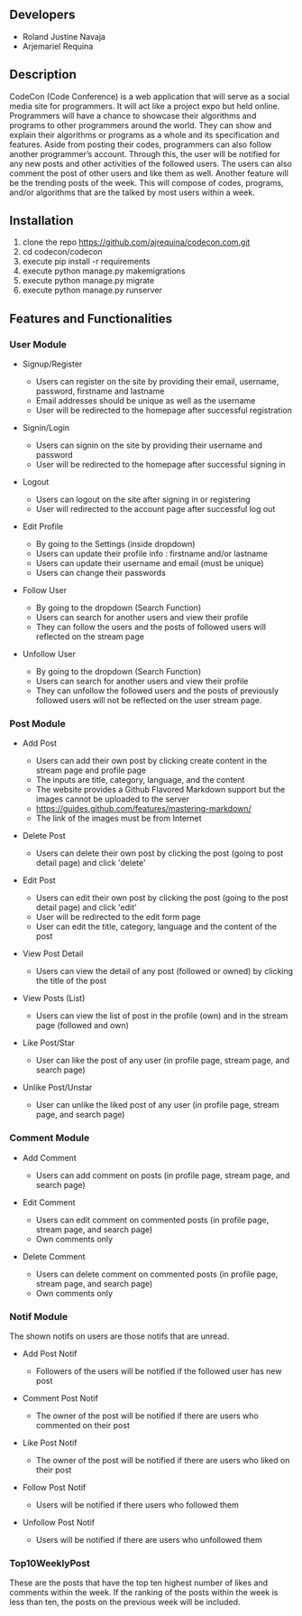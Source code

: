 ## Developers
- Roland Justine Navaja <br>
- Arjemariel Requina

## Description
CodeCon (Code Conference) is a web application that will serve as a social media
site for programmers. It will act like a project expo but held online. Programmers will have a
chance to showcase their algorithms and programs to other programmers around the world.
They can show and explain their algorithms or programs as a whole and its specification and
features. Aside from posting their codes, programmers can also follow another programmer’s
account. Through this, the user will be notified for any new posts and other activities of the
followed users. The users can also comment the post of other users and like them as well.
Another feature will be the trending posts of the week. This will compose of codes, programs,
and/or algorithms that are the talked by most users within a week.

## Installation
1. clone the repo https://github.com/ajrequina/codecon.com.git
2. cd codecon/codecon
3. execute pip install -r requirements
4. execute python manage.py makemigrations
5. execute python manage.py migrate
6. execute python manage.py runserver

## Features and Functionalities

### User Module

* Signup/Register
   - Users can register on the site by providing their email, username, password, firstname and lastname
   - Email addresses should be unique as well as the username
   - User will be redirected to the homepage after successful registration

* Signin/Login
   - Users can signin on the site by providing their username and password
   - User will be redirected to the homepage after successful signing in

* Logout
   - Users can logout on the site after signing in or registering 
   - User will redirected to the account page after successful log out

* Edit Profile
   - By going to the Settings (inside dropdown)
   - Users can update their profile info : firstname and/or lastname
   - Users can update their username and email (must be unique)
   - Users can change their passwords

* Follow User
   - By going to the dropdown (Search Function)
   - Users can search for another users and view their profile
   - They can follow the users and the posts of followed users will reflected on the stream page

* Unfollow User
   - By going to the dropdown (Search Function)
   - Users can search for another users and view their profile
   - They can unfollow the followed users and the posts of previously followed users will not be reflected on the user stream      page.
 
 
 ### Post Module
 
 * Add Post
    - Users can add their own post by clicking create content in the stream page and profile page
    - The inputs are title, category, language, and the content
    - The website provides a Github Flavored Markdown support but the images cannot be uploaded to the server
    - https://guides.github.com/features/mastering-markdown/
    - The link of the images must be from Internet
 
 * Delete Post
    - Users can delete their own post by clicking the post (going to post detail page) and click 'delete'
 
 * Edit Post
    - Users can edit their own post by clicking the post (going to the post detail page) and click 'edit'
    - User will be redirected to the edit form page
    - User can edit the title, category, language and the content of the post
 
 * View Post Detail
    - Users can view the detail of any post (followed or owned) by clicking the title of the post
  
 * View Posts (List)
    - Users can view the list of post in the profile (own) and in the stream page (followed and own)
  
 * Like Post/Star
    - User can like the post of any user (in profile page, stream page, and search page)
 
 * Unlike Post/Unstar
    - User can unlike the liked post of any user (in profile page, stream page, and search page)
 
 ### Comment Module
 
 * Add Comment
    - Users can add comment on posts (in profile page, stream page, and search page)
 
 * Edit Comment
    - Users can edit comment on commented posts (in profile page, stream page, and search page)
    - Own comments only
 
 * Delete Comment
    - Users can delete comment on commented posts (in profile page, stream page, and search page)
    - Own comments only

### Notif Module
  The shown notifs on users are those notifs that are unread.
  
  * Add Post Notif
    - Followers of the users will be notified if the followed user has new post
  
  * Comment Post Notif
    - The owner of the post will be notified if there are users who commented on their post
  
  * Like Post Notif
    - The owner of the post will be notified if there are users who liked on their post
  
  * Follow Post Notif
    - Users will be notified if there users who followed them
  
  * Unfollow Post Notif
    - Users will be notified if there are users who unfollowed them
    
### Top10WeeklyPost
   These are the posts that have the top ten highest number of likes and comments within the week. If the ranking of the 
   posts within the week is less than ten, the posts on the previous week will be included.
 
 
